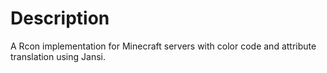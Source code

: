 # Description
A Rcon implementation for Minecraft servers with color code and attribute translation using Jansi.
